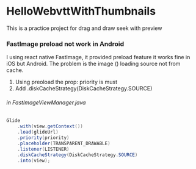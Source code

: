 # HelloWebvttWithThumbnails
This is a practice project for drag and draw seek with preview 

### FastImage preload not work in Android
I using react native FastImage, it provided preload feature it works fine in iOS but Android. The problem is the image (<Fastimage/>) loading source not from cache.

1. Using preoload the prop: priority is must
2. Add .diskCacheStrategy(DiskCacheStrategy.SOURCE)
###### in FastImageViewManager.java 
```java
Glide
    .with(view.getContext())
    .load(glideUrl)
    .priority(priority)
    .placeholder(TRANSPARENT_DRAWABLE)
    .listener(LISTENER)
    .diskCacheStrategy(DiskCacheStrategy.SOURCE)
    .into(view);
```
